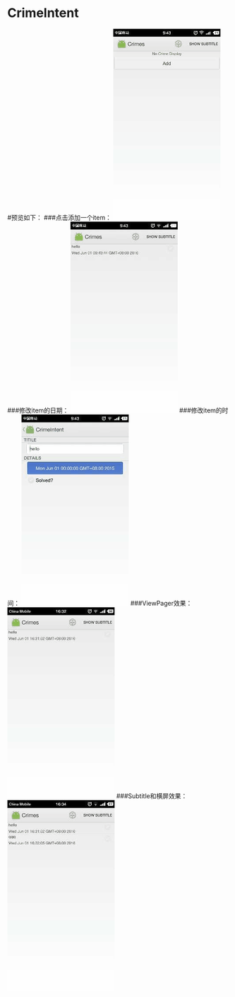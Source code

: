 # CrimeIntent
#预览如下：
###点击添加一个item：
![](https://raw.githubusercontent.com/Pr-Jiang/CrimeIntent/master/previewgif/CrimeIntent1.gif)
###修改item的日期：
![](https://raw.githubusercontent.com/Pr-Jiang/CrimeIntent/master/previewgif/CrimeIntent2.gif)
###修改item的时间：
![](https://raw.githubusercontent.com/Pr-Jiang/CrimeIntent/master/previewgif/CrimeIntent3.gif)
###ViewPager效果：
![](https://raw.githubusercontent.com/Pr-Jiang/CrimeIntent/master/previewgif/CrimeIntent4-viewPager.gif)
###Subtitle和横屏效果：
![](https://raw.githubusercontent.com/Pr-Jiang/CrimeIntent/master/previewgif/CrimeIntent5.gif)

